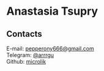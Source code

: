 # Anastasia Tsupry

## Contacts

E-mail: pepperony666@gmail.com  
Telegram: [@arrrgu](https://t.me/arrrgu)  
Github: [microlik](https://github.com/microlik)  
